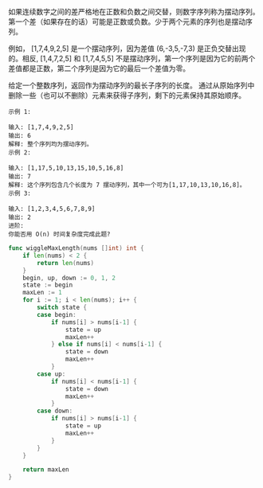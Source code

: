 如果连续数字之间的差严格地在正数和负数之间交替，则数字序列称为摆动序列。第一个差（如果存在的话）可能是正数或负数。少于两个元素的序列也是摆动序列。   

例如， [1,7,4,9,2,5] 是一个摆动序列，因为差值 (6,-3,5,-7,3) 是正负交替出现的。相反, [1,4,7,2,5] 和 [1,7,4,5,5] 不是摆动序列，第一个序列是因为它的前两个差值都是正数，第二个序列是因为它的最后一个差值为零。    

给定一个整数序列，返回作为摆动序列的最长子序列的长度。 通过从原始序列中删除一些（也可以不删除）元素来获得子序列，剩下的元素保持其原始顺序。    
```
示例 1:

输入: [1,7,4,9,2,5]
输出: 6 
解释: 整个序列均为摆动序列。
示例 2:

输入: [1,17,5,10,13,15,10,5,16,8]
输出: 7
解释: 这个序列包含几个长度为 7 摆动序列，其中一个可为[1,17,10,13,10,16,8]。
示例 3:

输入: [1,2,3,4,5,6,7,8,9]
输出: 2
进阶:
你能否用 O(n) 时间复杂度完成此题?
```
```go
func wiggleMaxLength(nums []int) int {
	if len(nums) < 2 {
		return len(nums)
	}
	begin, up, down := 0, 1, 2
	state := begin
	maxLen := 1
	for i := 1; i < len(nums); i++ {
		switch state {
		case begin:
			if nums[i] > nums[i-1] {
				state = up
				maxLen++
			} else if nums[i] < nums[i-1] {
				state = down
				maxLen++
			}
		case up:
			if nums[i] < nums[i-1] {
				state = down
				maxLen++
			}
		case down:
			if nums[i] > nums[i-1] {
				state = up
				maxLen++
			}
		}
	}

	return maxLen
}

```
